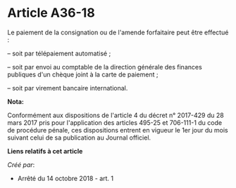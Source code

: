 # Article A36-18

Le paiement de la consignation ou de l'amende forfaitaire peut être effectué :

– soit par télépaiement automatisé ;

– soit par envoi au comptable de la direction générale des finances publiques d'un chèque joint à la carte de paiement ;

– soit par virement bancaire international.

**Nota:**

Conformément aux dispositions de l'article 4 du décret n° 2017-429 du 28 mars 2017 pris pour l'application des articles
495-25 et 706-111-1 du code de procédure pénale, ces dispositions entrent en vigueur le 1er jour du mois suivant celui de sa
publication au Journal officiel.

**Liens relatifs à cet article**

_Créé par_:

  - Arrêté du 14 octobre 2018 - art. 1

